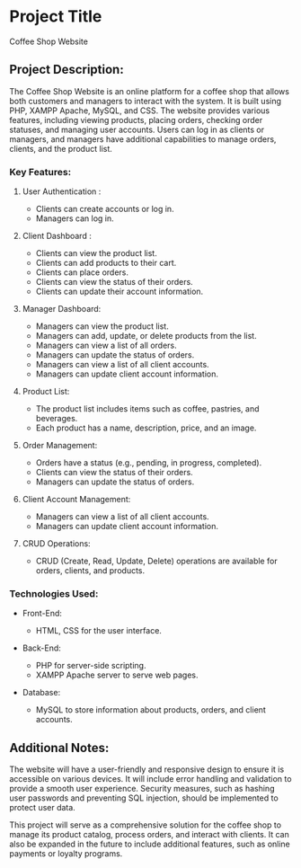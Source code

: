 # Project Title
Coffee Shop Website

## Project Description:

The Coffee Shop Website is an online platform for a coffee shop that allows both customers and managers to interact with the system. It is built using PHP, XAMPP Apache, MySQL, and CSS. The website provides various features, including viewing products, placing orders, checking order statuses, and managing user accounts. Users can log in as clients or managers, and managers have additional capabilities to manage orders, clients, and the product list.

### Key Features:

1. User Authentication :
   - Clients can create accounts or log in.
   - Managers can log in.

2. Client Dashboard :
   - Clients can view the product list.
   - Clients can add products to their cart.
   - Clients can place orders.
   - Clients can view the status of their orders.
   - Clients can update their account information.

3. Manager Dashboard:
   - Managers can view the product list.
   - Managers can add, update, or delete products from the list.
   - Managers can view a list of all orders.
   - Managers can update the status of orders.
   - Managers can view a list of all client accounts.
   - Managers can update client account information.

4. Product List:
   - The product list includes items such as coffee, pastries, and beverages.
   - Each product has a name, description, price, and an image.

5. Order Management:
   - Orders have a status (e.g., pending, in progress, completed).
   - Clients can view the status of their orders.
   - Managers can update the status of orders.

6. Client Account Management:
   - Managers can view a list of all client accounts.
   - Managers can update client account information.

7. CRUD Operations:
   - CRUD (Create, Read, Update, Delete) operations are available for orders, clients, and products.

### Technologies Used:

- Front-End:
  - HTML, CSS for the user interface.

- Back-End:
  - PHP for server-side scripting.
  - XAMPP Apache server to serve web pages.

- Database:
  - MySQL to store information about products, orders, and client accounts.

## Additional Notes:

The website will have a user-friendly and responsive design to ensure it is accessible on various devices. It will include error handling and validation to provide a smooth user experience. Security measures, such as hashing user passwords and preventing SQL injection, should be implemented to protect user data.

This project will serve as a comprehensive solution for the coffee shop to manage its product catalog, process orders, and interact with clients. It can also be expanded in the future to include additional features, such as online payments or loyalty programs.
